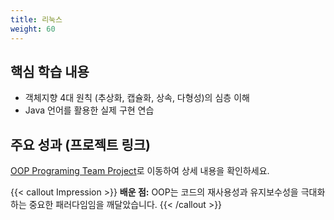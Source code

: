 ```yaml
---
title: 리눅스
weight: 60
---
```


## 핵심 학습 내용

* 객체지향 4대 원칙 (추상화, 캡슐화, 상속, 다형성)의 심층 이해
* Java 언어를 활용한 실제 구현 연습

## 주요 성과 (프로젝트 링크)

[OOP Programing Team Project](/projects/oop_project)로 이동하여 상세 내용을 확인하세요.

{{< callout Impression >}}
**배운 점:** OOP는 코드의 재사용성과 유지보수성을 극대화하는 중요한 패러다임임을 깨달았습니다.
{{< /callout >}}